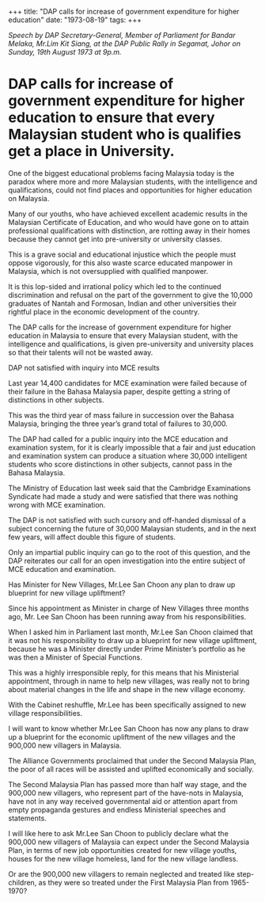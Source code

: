 +++ 
title: "DAP calls for increase of government expenditure for higher education"
date: "1973-08-19"
tags:
+++

_Speech by DAP Secretary-General, Member of Parliament for Bandar Melaka, Mr.Lim Kit Siang, at the DAP Public Rally in Segamat, Johor on Sunday, 19th August 1973 at 9p.m._

# DAP calls for increase of government expenditure for higher education to ensure that every Malaysian student who is qualifies get a place in University.

One of the biggest educational problems facing Malaysia today is the paradox where more and more Malaysian students, with the intelligence and qualifications, could not find places and opportunities for higher education on Malaysia.

Many of our youths, who have achieved excellent academic results in the Malaysian Certificate of Education, and who would have gone on to attain professional qualifications with distinction, are rotting away in their homes because they cannot get into pre-university or university classes.</u>

This is a grave social and educational injustice which the people must oppose vigorously, for this also waste scarce educated manpower in Malaysia, which is not oversupplied with qualified manpower.

It is this lop-sided and irrational policy which led to the continued discrimination and refusal on the part of the government to give the 10,000 graduates of Nantah and Formosan, Indian and other universities their rightful place in the economic development of the country.

The DAP calls for the increase of government expenditure for higher education in Malaysia to ensure that every Malaysian student, with the intelligence and qualifications, is given pre-university and university places so that their talents will not be wasted away.

DAP not satisfied with inquiry into MCE results   

Last year 14,400 candidates for MCE examination were failed because of their failure in the Bahasa Malaysia paper, despite getting a string of distinctions in other subjects.

This was the third year of mass failure in succession over the Bahasa Malaysia, bringing the three year’s grand total of failures to 30,000.

The DAP had called for a public inquiry into the MCE education and examination system, for it is clearly impossible that a fair and just education and examination system can produce a situation where 30,000 intelligent students who score distinctions in other subjects, cannot pass in the Bahasa Malaysia.

The Ministry of Education last week said that the Cambridge Examinations Syndicate had made a study and were satisfied that there was nothing wrong with MCE examination.

The DAP is not satisfied with such cursory and off-handed dismissal of a subject concerning the future of 30,000 Malaysian students, and in the next few years, will affect double this figure of students.

Only an impartial public inquiry can go to the root of this question, and the DAP reiterates our call for an open investigation into the entire subject of MCE education and examination.

Has Minister for New Villages, Mr.Lee San Choon any plan to draw up blueprint for new village upliftment?

Since his appointment as Minister in charge of New Villages three months ago, Mr. Lee San Choon has been running away from his responsibilities.

When I asked him in Parliament last month, Mr.Lee San Choon claimed that it was not his responsibility to draw up a blueprint for new village upliftment, because he was a Minister directly under Prime Minister’s portfolio as he was then a Minister of Special Functions.

This was a highly irresponsible reply, for this means that his Ministerial appointment, through in name to help new villages, was really not to bring about material changes in the life and shape in the new village economy.

With the Cabinet reshuffle, Mr.Lee has been specifically assigned to new village responsibilities.

I will want to know whether Mr.Lee San Choon has now any plans to draw up a blueprint for the economic upliftment of the new villages and the 900,000 new villagers in Malaysia.

The Alliance Governments proclaimed that under the Second Malaysia Plan, the poor of all races will be assisted and uplifted economically and socially.

The Second Malaysia Plan has passed more than half way stage, and the 900,000 new villagers, who represent part of the have-nots in Malaysia, have not in any way received governmental aid or attention apart from empty propaganda gestures and endless Ministerial speeches and statements.

I will like here to ask Mr.Lee San Choon to publicly declare what the 900,000 new villagers of Malaysia can expect under the Second Malaysia Plan, in terms of new job opportunities created for new village youths, houses for the new village homeless, land for the new village landless.

Or are the 900,000 new villagers to remain neglected and treated like step-children, as they were so treated under the First Malaysia Plan from 1965-1970? 
 
